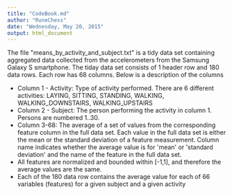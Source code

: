 ```yaml
---
title: "CodeBook.md"
author: "RuneChess"
date: "Wednesday, May 20, 2015"
output: html_document
---
```


The file "means_by_activity_and_subject.txt" is a tidy data set containing aggregated data collected from the accelerometers from the Samsung Galaxy S smartphone.
The tiday data set consists of 1 header row and 180 data rows. Each row has 68 columns. Below is a description of the columns
<ul>
<li> Column 1 - Activity: Type of activity performed. There are 6 different activities: LAYING, SITTING, STANDING, WALKING, WALKING_DOWNSTAIRS, WALKING_UPSTAIRS
<li> Column 2 - Subject: The person performing the activity in column 1. Persons are numbered 1..30.
<li> Column 3-68: The average of a set of values from the corresponding  feature column in the full data set. Each value in the full data set is either the mean or the standard deviation of a feature measurement. Column name indicates whether the average value is for 'mean' or 'standard deviation' and the name of the feature in the full data set.
<li> All features are normalized and bounded within [-1,1], and therefore the average values are the same.
<li> Each of the 180 data row contains the average value for each of 66 variables (features) for a given subject and a given activity
</ul>
